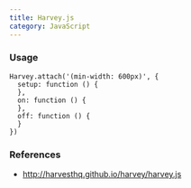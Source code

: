 ```yaml
---
title: Harvey.js
category: JavaScript
---
```


### Usage

    Harvey.attach('(min-width: 600px)', {
      setup: function () {
      },
      on: function () {
      },
      off: function () {
      }
    })

### References

 * http://harvesthq.github.io/harvey/harvey.js

